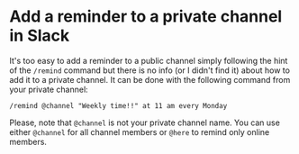 # Add a reminder to a private channel in Slack

It's too easy to add a reminder to a public channel simply following the hint of
the `/remind` command but there is no info (or I didn't find it) about how to
add it to a private channel. It can be done with the following command from
your private channel:

```
/remind @channel "Weekly time!!" at 11 am every Monday
```

Please, note that `@channel` is not your private channel name. You can use
either `@channel` for all channel members or `@here` to remind only online
members.
